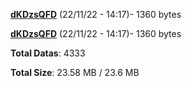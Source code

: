 [**dKDzsQFD**](/data/dKDzsQFD.txt) (22/11/22 - 14:17)- 1360 bytes

[**dKDzsQFD**](/data/dKDzsQFD.txt) (22/11/22 - 14:17)- 1360 bytes

**Total Datas**: 4333

**Total Size**: 23.58 MB / 23.6 MB